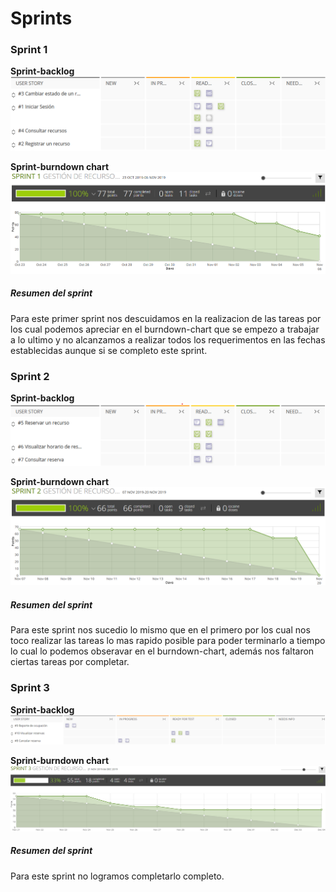 # Sprints
### Sprint 1
**Sprint-backlog**\
![Sprint-backlog](sprint1backlog.png)

**Sprint-burndown chart**\
![Sprint-burndown chart](sprint1burndownchart.png)

##### Resumen del sprint
Para este primer sprint nos descuidamos en la realizacion de las tareas por los cual podemos apreciar en el burndown-chart 
que se empezo a trabajar a lo ultimo y no alcanzamos a realizar todos los requerimentos en las fechas establecidas aunque si se 
completo este sprint.


### Sprint 2
**Sprint-backlog**\
![Sprint-backlog](sprint2backlog.png)

**Sprint-burndown chart**\
![Sprint-burndown chart](sprint2burndownchart.png)

##### Resumen del sprint
Para este sprint nos sucedio lo mismo que en el primero por los cual nos toco realizar las tareas lo mas rapido posible 
para poder terminarlo a tiempo lo cual lo podemos obseravar en el burndown-chart, además nos faltaron ciertas tareas por 
completar.


### Sprint 3
**Sprint-backlog**\
![Sprint-backlog](sprint3backlog.png)

**Sprint-burndown chart**\
![Sprint-burndown chart](sprint3burndownchart.png)

##### Resumen del sprint
Para este sprint no logramos completarlo completo.
